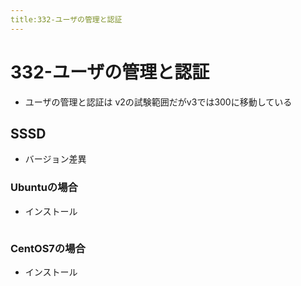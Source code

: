 ```yaml
---
title:332-ユーザの管理と認証
---
```

# 332-ユーザの管理と認証

- ユーザの管理と認証は v2の試験範囲だがv3では300に移動している

## SSSD

- バージョン差異

### Ubuntuの場合

- インストール
  ```
  
  ```

### CentOS7の場合

- インストール
  ```

  ```
